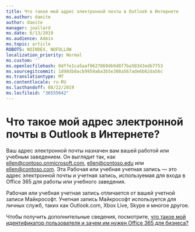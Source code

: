 ```yaml
---
title: Что такое мой адрес электронной почты в Outlook в Интернете
ms.author: daeite
author: daeite
manager: joallard
ms.date: 6/13/2019
ms.audience: Admin
ms.topic: article
ROBOTS: NOINDEX, NOFOLLOW
localization_priority: Normal
ms.custom: ''
ms.openlocfilehash: 0dffe1ca5aaf9627869db9d8f7ba50343edb7753
ms.sourcegitcommit: 1d98db8acb9959aba3b5e308a567ade6b62da56c
ms.translationtype: MT
ms.contentlocale: ru-RU
ms.lasthandoff: 08/22/2019
ms.locfileid: "36555642"
---
```

# <a name="what-is-my-email-address-in-outlook-on-the-web"></a>Что такое мой адрес электронной почты в Outlook в Интернете?

Ваш адрес электронной почты назначен вам вашей работой или учебным заведением. Он выглядит так, как ellen@contoso.onmicrosoft.com, ellen@contoso.edu или ellen@contoso.com. Эта Рабочая или учебная учетная запись — это адрес электронной почты и учетная запись, используемая для входа в Office 365 для работы или учебного заведения.

Рабочая или учебная учетная запись отличается от вашей учетной записи Майкрософт. Учетная запись Майкрософт используется для личных служб, таких как Outlook.com, Xbox Live, Skype и многое другое.

Чтобы получить дополнительные сведения, посмотрите, [что такое мой идентификатор пользователя и зачем им нужен Office 365 для бизнеса?](https://support.office.com/article/37da662b-5da6-4b56-a091-2731b2ecc8b4)